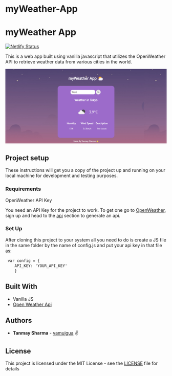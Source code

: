 # myWeather-App
# myWeather App

[![Netlify Status](https://api.netlify.com/api/v1/badges/75b8f8ca-bcbc-4e83-9c39-4e3fb247b045/deploy-status)](https://app.netlify.com/sites/ts-weatherapp/deploys)

This is a web app built using vanilla javascript that utilizes the OpenWeather API to retrieve weather data from various cities in the world.

![App screenshot](test.png)

## Project setup

These instructions will get you a copy of the project up and running on your local machine for development and testing purposes.

### Requirements

OpenWeather API Key

You need an API Key for the project to work. To get one go to [OpenWeather](https://openweathermap.org/), sign up and head to the [api](https://openweathermap.org/api) section to generate an api.

### Set Up

After cloning this project to your system all you need to do is create a JS file in the same folder by the name of config.js
and put your api key in that file as:

```
 var config = {
	API_KEY: 'YOUR_API_KEY'
	}
```

## Built With

- Vanilla JS
- [Open Weather Api](https://openweathermap.org/)

## Authors

- **Tanmay Sharma** - [vamuigua](https://github.com/tanmay-s55) :v:

## License

This project is licensed under the MIT License - see the [LICENSE](LICENSE) file for details
